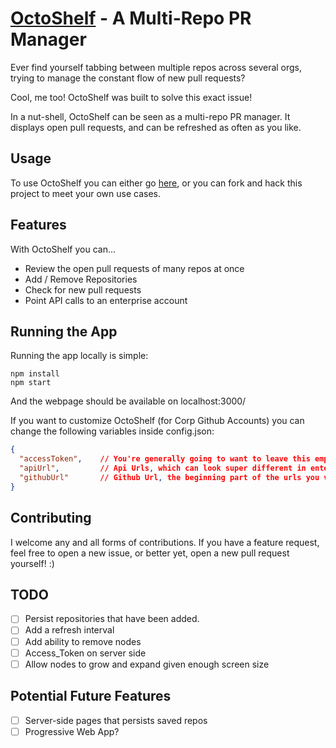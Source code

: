 # [OctoShelf](http://theirondeveloper.com/octoshelf/) - A Multi-Repo PR Manager

Ever find yourself tabbing between multiple repos across several orgs,
trying to manage the constant flow of new pull requests?

Cool, me too! OctoShelf was built to solve this exact issue!

In a nut-shell, OctoShelf can be seen as a multi-repo PR manager. It displays
open pull requests, and can be refreshed as often as you like.

## Usage

To use OctoShelf you can either go [here](http://theirondeveloper.com/octoshelf/),
or you can fork and hack this project to meet your own use cases.

## Features

With OctoShelf you can...

* Review the open pull requests of many repos at once
* Add / Remove Repositories
* Check for new pull requests
* Point API calls to an enterprise account

## Running the App

Running the app locally is simple:

```
npm install
npm start
```

And the webpage should be available on localhost:3000/

If you want to customize OctoShelf (for Corp Github Accounts) you can change
the following variables inside config.json:

```json
{
  "accessToken",    // You're generally going to want to leave this empty
  "apiUrl",         // Api Urls, which can look super different in enterprise
  "githubUrl"       // Github Url, the beginning part of the urls you visit. 
}
```

## Contributing

I welcome any and all forms of contributions. If you have a feature request, feel
free to open a new issue, or better yet, open a new pull request yourself! :)

## TODO

- [ ] Persist repositories that have been added.
- [ ] Add a refresh interval
- [ ] Add ability to remove nodes
- [ ] Access_Token on server side
- [ ] Allow nodes to grow and expand given enough screen size

## Potential Future Features

- [ ] Server-side pages that persists saved repos
- [ ] Progressive Web App?